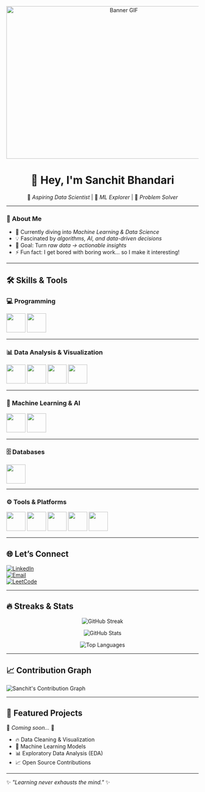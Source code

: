 <p align="center">
  <img src="gif.gif" alt="Banner GIF" width="600px" height="400px" />
</p>

<div align="center">

# 👋 Hey, I'm Sanchit Bhandari  

🚀 *Aspiring Data Scientist* | 🤖 *ML Explorer* | 🧩 *Problem Solver*  

</div>

---

### 🌟 About Me  
- 🔭 Currently diving into *Machine Learning & Data Science*  
- 💡 Fascinated by *algorithms, AI, and data-driven decisions*  
- 🎯 Goal: Turn *raw data → actionable insights*  
- ⚡ Fun fact: I get bored with boring work… so I make it interesting!  

---

## 🛠️ Skills & Tools  

### 💻 Programming  
<p>
  <img src="https://cdn.jsdelivr.net/gh/devicons/devicon/icons/java/java-original.svg" width="50"/> 
  <img src="https://cdn.jsdelivr.net/gh/devicons/devicon/icons/python/python-original.svg" width="50"/> 
</p>

---

### 📊 Data Analysis & Visualization  
<p>
  <img src="https://cdn.jsdelivr.net/gh/devicons/devicon/icons/numpy/numpy-original.svg" width="50"/> 
  <img src="https://cdn.jsdelivr.net/gh/devicons/devicon/icons/pandas/pandas-original.svg" width="50"/> 
  <img src="https://matplotlib.org/_static/logo2_compressed.svg" width="50"/> 
  <img src="https://seaborn.pydata.org/_images/logo-mark-lightbg.svg" width="50"/> 
</p>

---

### 🤖 Machine Learning & AI  
<p>
  <img src="https://cdn.jsdelivr.net/gh/devicons/devicon/icons/tensorflow/tensorflow-original.svg" width="50"/> 
  <img src="https://scikit-learn.org/stable/_static/scikit-learn-logo-small.png" width="50"/> 
</p>

---

### 🗄️ Databases  
<p>
  <img src="https://cdn.jsdelivr.net/gh/devicons/devicon/icons/mysql/mysql-original.svg" width="50"/> 
</p>

---

### ⚙️ Tools & Platforms  
<p>
  <img src="https://cdn.jsdelivr.net/gh/devicons/devicon/icons/git/git-original.svg" width="50"/> 
  <img src="https://cdn.jsdelivr.net/gh/devicons/devicon/icons/github/github-original.svg" width="50"/> 
  <img src="https://cdn.jsdelivr.net/gh/devicons/devicon/icons/vscode/vscode-original.svg" width="50"/> 
  <img src="https://cdn.jsdelivr.net/gh/devicons/devicon/icons/jupyter/jupyter-original.svg" width="50"/> 
  <img src="https://colab.research.google.com/img/colab_favicon_256px.png" width="50"/> 
</p>

---

## 🌐 Let’s Connect  
[![LinkedIn](https://img.shields.io/badge/LinkedIn-0A66C2?style=for-the-badge&logo=linkedin&logoColor=white)](https://www.linkedin.com/in/sanchit-bhandari)  
[![Email](https://img.shields.io/badge/Email-D14836?style=for-the-badge&logo=gmail&logoColor=white)](mailto:your-email@example.com)  
[![LeetCode](https://img.shields.io/badge/LeetCode-FFA116?style=for-the-badge&logo=leetcode&logoColor=white)](https://leetcode.com/u/SanchitBhandari/)  

---

## 🔥 Streaks & Stats  

<p align="center">
  <img src="https://streak-stats.demolab.com?user=SanchitBhandari&theme=radical&hide_border=true" alt="GitHub Streak"/>
</p>

<p align="center">
  <img src="https://github-readme-stats.vercel.app/api?username=SanchitBhandari&show_icons=true&theme=radical&hide_border=true" alt="GitHub Stats"/>
</p>

<p align="center">
  <img src="https://github-readme-stats.vercel.app/api/top-langs/?username=SanchitBhandari&layout=compact&theme=radical&hide_border=true" alt="Top Languages"/>
</p>  

---

## 📈 Contribution Graph  
![Sanchit's Contribution Graph](https://github-readme-activity-graph.vercel.app/graph?username=SanchitBhandari&theme=radical)  

---

## 📌 Featured Projects  
🚧 *Coming soon...* 🚀  

- 🔥 Data Cleaning & Visualization  
- 🤖 Machine Learning Models  
- 📊 Exploratory Data Analysis (EDA)  
- 📈 Open Source Contributions  

---

✨ *"Learning never exhausts the mind."* ✨  
